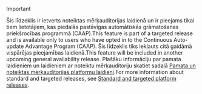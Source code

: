 > [!IMPORTANT]
> <span data-ttu-id="ae02a-101">Šis līdzeklis ir ietverts noteiktas mērķauditorijas laidienā un ir pieejams tikai tiem lietotājiem, kas piedalās pastāvīgas automātiskās grāmatošanas priekšrocības programmā (CAAP).</span><span class="sxs-lookup"><span data-stu-id="ae02a-101">This feature is part of a targeted release and is available only to users who have opted in to the Continuous Auto-update Advantage Program (CAAP).</span></span> <span data-ttu-id="ae02a-102">Šis līdzeklis tiks iekļauts citā gaidāmā vispārējas pieejamības laidienā.</span><span class="sxs-lookup"><span data-stu-id="ae02a-102">This feature will be included in another upcoming general availability release.</span></span> <span data-ttu-id="ae02a-103">Plašāku informāciju par pamata laidieniem un laidieniem ar noteiktu mērķauditoriju skatiet sadaļā [Pamata un noteiktas mērķauditorijas platformu laidieni](../get-started/public-preview-releases.md).</span><span class="sxs-lookup"><span data-stu-id="ae02a-103">For more information about standard and targeted releases, see [Standard and targeted platform releases](../get-started/public-preview-releases.md).</span></span>
